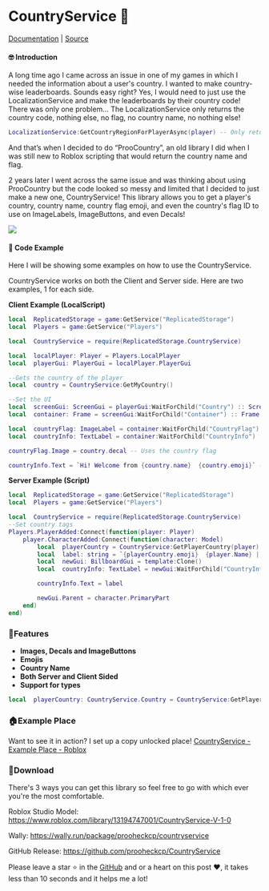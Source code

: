 
# CountryService 🏴󠁧󠁢󠁥󠁮󠁧󠁿

[Documentation](https://prooheckcp.github.io/CountryService/) | [Source](https://github.com/prooheckcp/CountryService)

#### 🤓 Introduction
A long time ago I came across an issue in one of my games in which I needed the information about a user's country. I wanted to make country-wise leaderboards. Sounds easy right? Yes, I would need to just use the LocalizationService and make the leaderboards by their country code! There was only one problem… The LocalizationService only returns the country code, nothing else, no flag, no country name, no nothing else!
```lua
LocalizationService:GetCountryRegionForPlayerAsync(player) -- Only returns "US"
```

And that’s when I decided to do “ProoCountry”, an old library I did when I was still new to Roblox scripting that would return the country name and flag.

  

2 years later I went across the same issue and was thinking about using ProoCountry but the code looked so messy and limited that I decided to just make a new one, CountryService! This library allows you to get a player's country, country name, country flag emoji, and even the country's flag ID to use on ImageLabels, ImageButtons, and even Decals!

![](https://cdn.discordapp.com/attachments/670023265455964198/1098670837013422132/RobloxScreenShot20230420_000142829.png)
#### 🔨 Code Example
Here I will be showing some examples on how to use the CountryService.

CountryService works on both the Client and Server side. Here are two examples, 1 for each side.

**Client Example (LocalScript)**
```lua
local  ReplicatedStorage = game:GetService("ReplicatedStorage")
local  Players = game:GetService("Players")

local  CountryService = require(ReplicatedStorage.CountryService)

local  localPlayer: Player = Players.LocalPlayer
local  playerGui: PlayerGui = localPlayer.PlayerGui

--Gets the country of the player
local  country = CountryService:GetMyCountry()

--Set the UI
local  screenGui: ScreenGui = playerGui:WaitForChild("Country") :: ScreenGui
local  container: Frame = screenGui:WaitForChild("Container") :: Frame

local  countryFlag: ImageLabel = container:WaitForChild("CountryFlag") :: ImageLabel
local  countryInfo: TextLabel = container:WaitForChild("CountryInfo") :: TextLabel

countryFlag.Image = country.decal -- Uses the country flag

countryInfo.Text = `Hi! Welcome from {country.name}  {country.emoji}` -- Uses the country name and emoji
```
**Server Example (Script)**
```lua
local  ReplicatedStorage = game:GetService("ReplicatedStorage")
local  Players = game:GetService("Players")

local  CountryService = require(ReplicatedStorage.CountryService)
--Set country tags
Players.PlayerAdded:Connect(function(player: Player)
	player.CharacterAdded:Connect(function(character: Model)
		local  playerCountry = CountryService:GetPlayerCountry(player)
		local  label: string = `{playerCountry.emoji}  {player.Name} | {playerCountry.name}`
		local  newGui: BillboardGui = template:Clone()
		local  countryInfo: TextLabel = newGui:WaitForChild("CountryInfo") :: TextLabel

		countryInfo.Text = label

		newGui.Parent = character.PrimaryPart
	end)
end)
```

### 🍪Features

 - **Images, Decals and ImageButtons**
 - **Emojis**
 - **Country Name**
 - **Both Server and Client Sided**
 - **Support for types**

```lua
local  playerCountry: CountryService.Country = CountryService:GetPlayerCountry(player)
```
### 🏠Example Place
Want to see it in action? I set up a copy unlocked place! [CountryService - Example Place - Roblox](https://www.roblox.com/games/13186743835/CountryService-Example-Place)
### 📁Download
There's 3 ways you can get this library so feel free to go with which ever you're the most comfortable.

Roblox Studio Model: https://www.roblox.com/library/13194747001/CountryService-V-1-0

Wally: https://wally.run/package/prooheckcp/countryservice

GitHub Release: https://github.com/prooheckcp/CountryService

Please leave a star ⭐ in the [GitHub](https://github.com/prooheckcp/CountryService) and or a heart on this post ❤️, it takes less than 10 seconds and it helps me a lot!